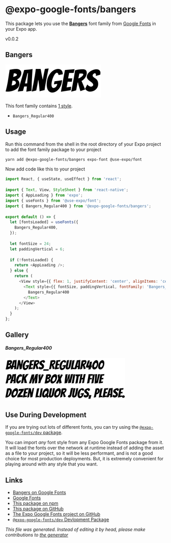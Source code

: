 # @expo-google-fonts/bangers

This package lets you use the [**Bangers**](https://fonts.google.com/specimen/Bangers) font family from [Google Fonts](https://fonts.google.com/) in your Expo app.

v0.0.2

## Bangers

![Bangers](./font-family.png)

This font family contains [1 style](#gallery).

- `Bangers_Regular400`

## Usage

Run this command from the shell in the root directory of your Expo project to add the font family package to your project
```sh
yarn add @expo-google-fonts/bangers expo-font @use-expo/font
```

Now add code like this to your project
```js
import React, { useState, useEffect } from 'react';

import { Text, View, StyleSheet } from 'react-native';
import { AppLoading } from 'expo';
import { useFonts } from '@use-expo/font';
import { Bangers_Regular400 } from '@expo-google-fonts/bangers';

export default () => {
  let [fontsLoaded] = useFonts({
    Bangers_Regular400,
  });

  let fontSize = 24;
  let paddingVertical = 6;

  if (!fontsLoaded) {
    return <AppLoading />;
  } else {
    return (
      <View style={{ flex: 1, justifyContent: 'center', alignItems: 'center' }}>
        <Text style={{ fontSize, paddingVertical, fontFamily: 'Bangers_Regular400' }}>
          Bangers_Regular400
        </Text>
      </View>
    );
  }
};

```

## Gallery

##### Bangers_Regular400
![Bangers_Regular400](./42a6646ed15dc91b9430f7e69e6259203235b48fa12c9cc10b6b72afab348de0.ttf.png)


## Use During Development

If you are trying out lots of different fonts, you can try using the [`@expo-google-fonts/dev` package](https://www.npmjs.com/package/@expo-google-fonts/dev).

You can import *any* font style from any Expo Google Fonts package from it. It will load the fonts
over the network at runtime instead of adding the asset as a file to your project, so it will be 
less performant, and is not a good choice for most production deployments. But, it is extremely convenient
for playing around with any style that you want.

## Links

- [Bangers on Google Fonts](https://fonts.google.com/specimen/Bangers)
- [Google Fonts](https://fonts.google.com/)
- [This package on npm](https://www.npmjs.com/package/@expo-google-fonts/bangers)
- [This package on GitHub](https://github.com/expo/google-fonts/tree/master/font-packages/bangers)
- [The Expo Google Fonts project on GitHub](https://github.com/expo/google-fonts)
- [`@expo-google-fonts/dev` Devlopment Package](https://github.com/expo/google-fonts/tree/master/font-packages/dev)


*This file was generated. Instead of editing it by head, please make contributions to [the generator](https://github.com/expo/google-fonts/tree/master/packages/generator)*
